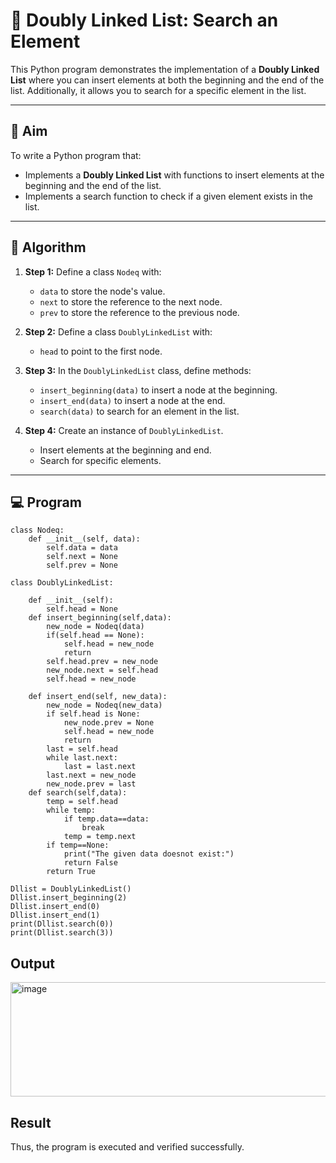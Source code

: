 # 📝 Doubly Linked List: Search an Element

This Python program demonstrates the implementation of a **Doubly Linked List** where you can insert elements at both the beginning and the end of the list. Additionally, it allows you to search for a specific element in the list.

---

## 🎯 Aim

To write a Python program that:
- Implements a **Doubly Linked List** with functions to insert elements at the beginning and the end of the list.
- Implements a search function to check if a given element exists in the list.

---

## 🧠 Algorithm

1. **Step 1:** Define a class `Nodeq` with:
   - `data` to store the node's value.
   - `next` to store the reference to the next node.
   - `prev` to store the reference to the previous node.

2. **Step 2:** Define a class `DoublyLinkedList` with:
   - `head` to point to the first node.

3. **Step 3:** In the `DoublyLinkedList` class, define methods:
   - `insert_beginning(data)` to insert a node at the beginning.
   - `insert_end(data)` to insert a node at the end.
   - `search(data)` to search for an element in the list.

4. **Step 4:** Create an instance of `DoublyLinkedList`.
   - Insert elements at the beginning and end.
   - Search for specific elements.

---

## 💻 Program
~~~
class Nodeq: 
    def __init__(self, data): 
        self.data = data 
        self.next = None
        self.prev = None

class DoublyLinkedList: 

    def __init__(self): 
        self.head = None
    def insert_beginning(self,data):
        new_node = Nodeq(data)  
        if(self.head == None): 
            self.head = new_node     
            return    
        self.head.prev = new_node   
        new_node.next = self.head   
        self.head = new_node    

    def insert_end(self, new_data): 
        new_node = Nodeq(new_data) 
        if self.head is None: 
            new_node.prev = None
            self.head = new_node 
            return 
        last = self.head 
        while last.next: 
            last = last.next
        last.next = new_node 
        new_node.prev = last 
    def search(self,data):
        temp = self.head
        while temp:
            if temp.data==data:
                break
            temp = temp.next
        if temp==None:
            print("The given data doesnot exist:")
            return False
        return True

Dllist = DoublyLinkedList() 
Dllist.insert_beginning(2)
Dllist.insert_end(0)
Dllist.insert_end(1)
print(Dllist.search(0)) 
print(Dllist.search(3))
~~~

## Output
<img width="828" height="183" alt="image" src="https://github.com/user-attachments/assets/21f927e7-c839-4f7e-a741-fe4665beb33c" />

## Result
Thus, the program is executed and verified successfully.

